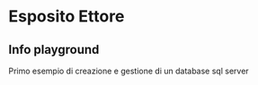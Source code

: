 # Esposito Ettore
## Info playground
Primo esempio di creazione e gestione di un database sql server